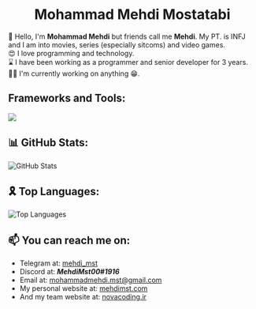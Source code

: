 <h1 align="center">Mohammad Mehdi Mostatabi</h1>

<p>👋 Hello, I'm <b>Mohammad Mehdi</b> but friends call me <b>Mehdi</b>. My PT. is INFJ and I am into movies, series (especially sitcoms) and video games.
<br>
😍 I love programming and technology.
<br>
⌛ I have been working as a programmer and senior developer for 3 years.
<br>
👨‍💻 I'm currently working on anything 😁.
</p>

<h2>Frameworks and Tools:</h2>
<p>
  <a href="https://skillicons.dev">
    <img src="https://skillicons.dev/icons?i=cs,html,css,js,ts,dotnet,bootstrap,tailwind,jquery,angular,azure,docker,git,github,gitlab,githubactions,linux,nginx,rabbitmq,mongodb,mysql,rails,sqlite,visualstudio,vscode,postman,powershell" />
  </a>
</p>

<h2>📊 GitHub Stats:</h2>
<img src="https://github-readme-stats-wheat-tau-10.vercel.app/api?username=MehdiMst00&show_icons=true&theme=transparent&how_icons=true&rank_icon=github&count_private=true" alt="GitHub Stats" />

<h2>🎗️ Top Languages:</h2>
<img src="https://github-readme-stats-wheat-tau-10.vercel.app/api/top-langs/?username=MehdiMst00&layout=compact&count_private=true&theme=transparent" alt="Top Languages"/>

## 📫 You can reach me on:
- Telegram at: [mehdi_mst](https://t.me/mehdi_mst)
- Discord at: ***MehdiMst00#1916***
- Email at: mohammadmehdi.mst@gmail.com
- My personal website at: [mehdimst.com](https://mehdimst.com)
- And my team website at: [novacoding.ir](https://novacoding.ir)
